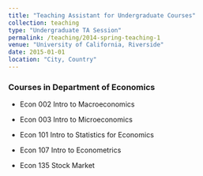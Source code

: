 ```yaml
---
title: "Teaching Assistant for Undergraduate Courses"
collection: teaching
type: "Undergraduate TA Session"
permalink: /teaching/2014-spring-teaching-1
venue: "University of California, Riverside"
date: 2015-01-01
location: "City, Country"
---
```


### Courses in Department of Economics

- Econ 002 Intro to Macroeconomics

- Econ 003 Intro to Microeconomics

- Econ 101 Intro to Statistics for Economics

- Econ 107 Intro to Econometrics

- Econ 135 Stock Market
